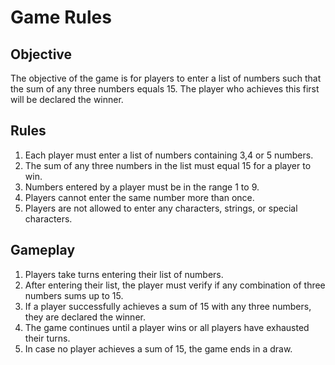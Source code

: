 # Game Rules

## Objective
The objective of the game is for players to enter a list of numbers such that the sum of any three numbers equals 15. The player who achieves this first will be declared the winner.

## Rules
1. Each player must enter a list of numbers containing 3,4 or 5 numbers.
2. The sum of any three numbers in the list must equal 15 for a player to win.
3. Numbers entered by a player must be in the range 1 to 9.
4. Players cannot enter the same number more than once.
5. Players are not allowed to enter any characters, strings, or special characters.

## Gameplay
1. Players take turns entering their list of numbers.
2. After entering their list, the player must verify if any combination of three numbers sums up to 15.
3. If a player successfully achieves a sum of 15 with any three numbers, they are declared the winner.
4. The game continues until a player wins or all players have exhausted their turns.
5. In case no player achieves a sum of 15, the game ends in a draw.
